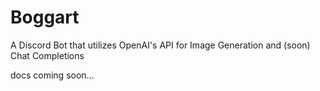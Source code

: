 # Boggart
A Discord Bot that utilizes OpenAI's API for Image Generation and (soon) Chat Completions

docs coming soon...